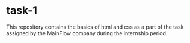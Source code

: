 # task-1
This repository contains the basics of html and css as a part of the task assigned by the MainFlow company during the internship period.
